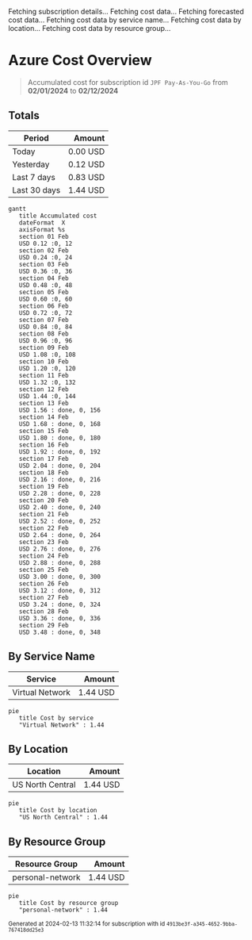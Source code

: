 Fetching subscription details...
Fetching cost data...
Fetching forecasted cost data...
Fetching cost data by service name...
Fetching cost data by location...
Fetching cost data by resource group...
# Azure Cost Overview

> Accumulated cost for subscription id `JPF Pay-As-You-Go` from **02/01/2024** to **02/12/2024**

## Totals

|Period|Amount|
|---|---:|
|Today|0.00 USD|
|Yesterday|0.12 USD|
|Last 7 days|0.83 USD|
|Last 30 days|1.44 USD|

```mermaid
gantt
   title Accumulated cost
   dateFormat  X
   axisFormat %s
   section 01 Feb
   USD 0.12 :0, 12
   section 02 Feb
   USD 0.24 :0, 24
   section 03 Feb
   USD 0.36 :0, 36
   section 04 Feb
   USD 0.48 :0, 48
   section 05 Feb
   USD 0.60 :0, 60
   section 06 Feb
   USD 0.72 :0, 72
   section 07 Feb
   USD 0.84 :0, 84
   section 08 Feb
   USD 0.96 :0, 96
   section 09 Feb
   USD 1.08 :0, 108
   section 10 Feb
   USD 1.20 :0, 120
   section 11 Feb
   USD 1.32 :0, 132
   section 12 Feb
   USD 1.44 :0, 144
   section 13 Feb
   USD 1.56 : done, 0, 156
   section 14 Feb
   USD 1.68 : done, 0, 168
   section 15 Feb
   USD 1.80 : done, 0, 180
   section 16 Feb
   USD 1.92 : done, 0, 192
   section 17 Feb
   USD 2.04 : done, 0, 204
   section 18 Feb
   USD 2.16 : done, 0, 216
   section 19 Feb
   USD 2.28 : done, 0, 228
   section 20 Feb
   USD 2.40 : done, 0, 240
   section 21 Feb
   USD 2.52 : done, 0, 252
   section 22 Feb
   USD 2.64 : done, 0, 264
   section 23 Feb
   USD 2.76 : done, 0, 276
   section 24 Feb
   USD 2.88 : done, 0, 288
   section 25 Feb
   USD 3.00 : done, 0, 300
   section 26 Feb
   USD 3.12 : done, 0, 312
   section 27 Feb
   USD 3.24 : done, 0, 324
   section 28 Feb
   USD 3.36 : done, 0, 336
   section 29 Feb
   USD 3.48 : done, 0, 348
```

## By Service Name

|Service|Amount|
|---|---:|
|Virtual Network|1.44 USD|

```mermaid
pie
   title Cost by service
   "Virtual Network" : 1.44
```

## By Location

|Location|Amount|
|---|---:|
|US North Central|1.44 USD|

```mermaid
pie
   title Cost by location
   "US North Central" : 1.44
```

## By Resource Group

|Resource Group|Amount|
|---|---:|
|personal-network|1.44 USD|

```mermaid
pie
   title Cost by resource group
   "personal-network" : 1.44
```

<sup>Generated at 2024-02-13 11:32:14 for subscription with id `4913be3f-a345-4652-9bba-767418dd25e3`</sup>
